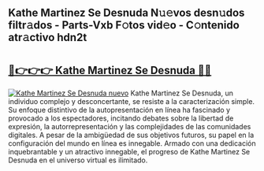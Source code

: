 ## Kathe Martinez Se Desnuda N𝚞𝚎vos desn𝚞dos filtr𝚊dos - Parts-Vxb F𝚘tos vid𝚎o - C𝚘ntenido atr𝚊ctivo hdn2t

# <h2><a href="http://mb7rfrs.tromn.icu/?c=Kathe+Martinez+Se+Desnuda">🔗👉👉👉 Kathe Martinez Se Desnuda 🔗🔗</a></h2>

[![Kathe Martinez Se Desnuda nuevo](https://i.imgur.com/pEAQMta.gif)](http://mb7rfrs.tromn.icu/?c=Kathe+Martinez+Se+Desnuda)
Kathe Martinez Se Desnuda, un individuo complejo y desconcertante, se resiste a la caracterización simple. Su enfoque distintivo de la autopresentación en línea ha fascinado y provocado a los espectadores, incitando debates sobre la libertad de expresión, la autorrepresentación y las complejidades de las comunidades digitales. A pesar de la ambigüedad de sus objetivos futuros, su papel en la configuración del mundo en línea es innegable. Armado con una dedicación inquebrantable y un atractivo innegable, el progreso de Kathe Martinez Se Desnuda en el universo virtual es ilimitado.
